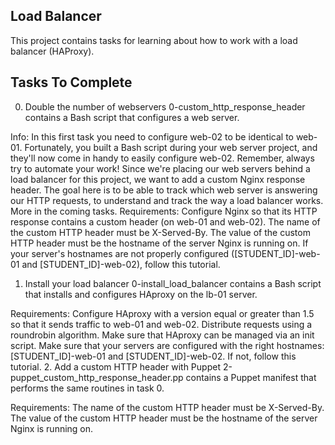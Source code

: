 ## Load Balancer
This project contains tasks for learning about how to work with a load balancer (HAProxy).

## Tasks To Complete

 0. Double the number of webservers
0-custom_http_response_header contains a Bash script that configures a web server.

Info:
In this first task you need to configure web-02 to be identical to web-01. Fortunately, you built a Bash script during your web server project, and they'll now come in handy to easily configure web-02. Remember, always try to automate your work!
Since we're placing our web servers behind a load balancer for this project, we want to add a custom Nginx response header. The goal here is to be able to track which web server is answering our HTTP requests, to understand and track the way a load balancer works. More in the coming tasks.
Requirements:
Configure Nginx so that its HTTP response contains a custom header (on web-01 and web-02).
The name of the custom HTTP header must be X-Served-By.
The value of the custom HTTP header must be the hostname of the server Nginx is running on.
If your server's hostnames are not properly configured ([STUDENT_ID]-web-01 and [STUDENT_ID]-web-02), follow this tutorial.
 1. Install your load balancer
0-install_load_balancer contains a Bash script that installs and configures HAproxy on the lb-01 server.

Requirements:
Configure HAproxy with a version equal or greater than 1.5 so that it sends traffic to web-01 and web-02.
Distribute requests using a roundrobin algorithm.
Make sure that HAproxy can be managed via an init script.
Make sure that your servers are configured with the right hostnames: [STUDENT_ID]-web-01 and [STUDENT_ID]-web-02. If not, follow this tutorial.
 2. Add a custom HTTP header with Puppet
2-puppet_custom_http_response_header.pp contains a Puppet manifest that performs the same routines in task 0.

Requirements:
The name of the custom HTTP header must be X-Served-By.
The value of the custom HTTP header must be the hostname of the server Nginx is running on.
